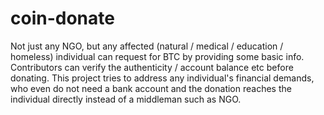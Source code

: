 # coin-donate
Not just any NGO, but any affected (natural / medical / education / homeless) individual can request for BTC by providing some basic info. Contributors can verify the authenticity / account balance etc before donating. This project tries to address any individual's financial demands, who even do not need a bank account and the donation reaches the individual directly instead of a middleman such as NGO. 
